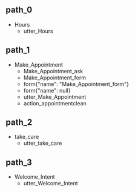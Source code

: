 ## path_0
* Hours
	- utter_Hours

## path_1
* Make_Appointment
	- Make_Appointment_ask
	- Make_Appointment_form
	- form{"name": "Make_Appointment_form"}
	- form{"name": null}
	- utter_Make_Appointment
	- action_appointmentclean

## path_2
* take_care
	- utter_take_care

## path_3
* Welcome_Intent
	- utter_Welcome_Intent

